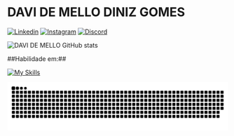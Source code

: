 <h1>DAVI DE MELLO DINIZ GOMES</h1>

[![Linkedin](https://img.shields.io/badge/LinkedIn-0077B5?style=for-the-badge&logo=linkedin&logoColor=white)](https://www.linkedin.com/in/lucas-de-souza-bento-davi-511957305/)
[![Instagram](https://img.shields.io/badge/Instagram-E4405F?style=for-the-badge&logo=instagram&logoColor=white)](https://www.instagram.com/lucas.sdbento/)
[![Discord](https://img.shields.io/badge/Discord-7289DA?style=for-the-badge&logo=discord&logoColor=white)](https://discord.com/channels/@lucarg0)

![DAVI DE MELLO GitHub stats](https://github-readme-stats.vercel.app/api?username=DMelloD-gif&show_icons=true&theme=highcontrast)

##Habilidade em:##

[![My Skills](https://skillicons.dev/icons?i=python&theme=dark)](https://skillicons.dev)

<picture>
  <source media="(prefers-color-scheme: dark)" srcset="https://raw.githubusercontent.com/debysouza/debysouza/output/github-contribution-grid-snake-dark.svg">
  <source media="(prefers-color-scheme: light)" srcset="https://raw.githubusercontent.com/debysouza/debysouza/output/github-contribution-grid-snake.svg">
  <img alt="github contribution grid snake animation" src="https://raw.githubusercontent.com/debysouza/debysouza/output/github-contribution-grid-snake.svg">
</picture>
